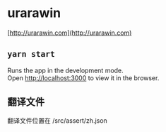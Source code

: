 # urarawin
[http://urarawin.com](http://urarawin.com)

## `yarn start`

Runs the app in the development mode.\
Open [http://localhost:3000](http://localhost:3000) to view it in the browser.


## 翻译文件
翻译文件位置在 /src/assert/zh.json
